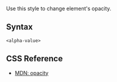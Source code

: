 Use this style to change element's opacity.

## Syntax

```
<alpha-value>
```

## CSS Reference

* [MDN: opacity](!https://developer.mozilla.org/en-US/docs/Web/CSS/opacity)
